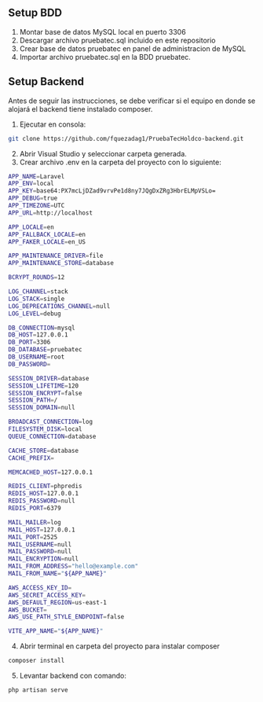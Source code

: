 ## Setup BDD

1. Montar base de datos MySQL local en puerto 3306
2. Descargar archivo pruebatec.sql incluido en este repositorio
3. Crear base de datos pruebatec en panel de administracion de MySQL
4. Importar archivo pruebatec.sql en la BDD pruebatec.

## Setup Backend

Antes de seguir las instrucciones, se debe verificar si el equipo en donde se alojará el backend tiene instalado composer.

1. Ejecutar en consola:
```bash
git clone https://github.com/fquezadag1/PruebaTecHoldco-backend.git
```
2. Abrir Visual Studio y seleccionar carpeta generada.
3. Crear archivo .env en la carpeta del proyecto con lo siguiente:
```bash
APP_NAME=Laravel
APP_ENV=local
APP_KEY=base64:PX7mcLjDZad9vrvPe1d8ny7JQgDxZRg3HbrELMpVSLo=
APP_DEBUG=true
APP_TIMEZONE=UTC
APP_URL=http://localhost

APP_LOCALE=en
APP_FALLBACK_LOCALE=en
APP_FAKER_LOCALE=en_US

APP_MAINTENANCE_DRIVER=file
APP_MAINTENANCE_STORE=database

BCRYPT_ROUNDS=12

LOG_CHANNEL=stack
LOG_STACK=single
LOG_DEPRECATIONS_CHANNEL=null
LOG_LEVEL=debug

DB_CONNECTION=mysql
DB_HOST=127.0.0.1
DB_PORT=3306
DB_DATABASE=pruebatec
DB_USERNAME=root
DB_PASSWORD=

SESSION_DRIVER=database
SESSION_LIFETIME=120
SESSION_ENCRYPT=false
SESSION_PATH=/
SESSION_DOMAIN=null

BROADCAST_CONNECTION=log
FILESYSTEM_DISK=local
QUEUE_CONNECTION=database

CACHE_STORE=database
CACHE_PREFIX=

MEMCACHED_HOST=127.0.0.1

REDIS_CLIENT=phpredis
REDIS_HOST=127.0.0.1
REDIS_PASSWORD=null
REDIS_PORT=6379

MAIL_MAILER=log
MAIL_HOST=127.0.0.1
MAIL_PORT=2525
MAIL_USERNAME=null
MAIL_PASSWORD=null
MAIL_ENCRYPTION=null
MAIL_FROM_ADDRESS="hello@example.com"
MAIL_FROM_NAME="${APP_NAME}"

AWS_ACCESS_KEY_ID=
AWS_SECRET_ACCESS_KEY=
AWS_DEFAULT_REGION=us-east-1
AWS_BUCKET=
AWS_USE_PATH_STYLE_ENDPOINT=false

VITE_APP_NAME="${APP_NAME}"

```
4. Abrir terminal en carpeta del proyecto para instalar composer 
```bash
composer install
```
5. Levantar backend con comando: 
```bash
php artisan serve 
```
